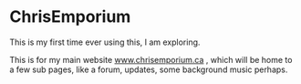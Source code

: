 # ChrisEmporium

This is my first time ever using this, I am exploring.

This is for my main website www.chrisemporium.ca , which will be home to a few sub pages, like a forum, updates, some background music perhaps.
